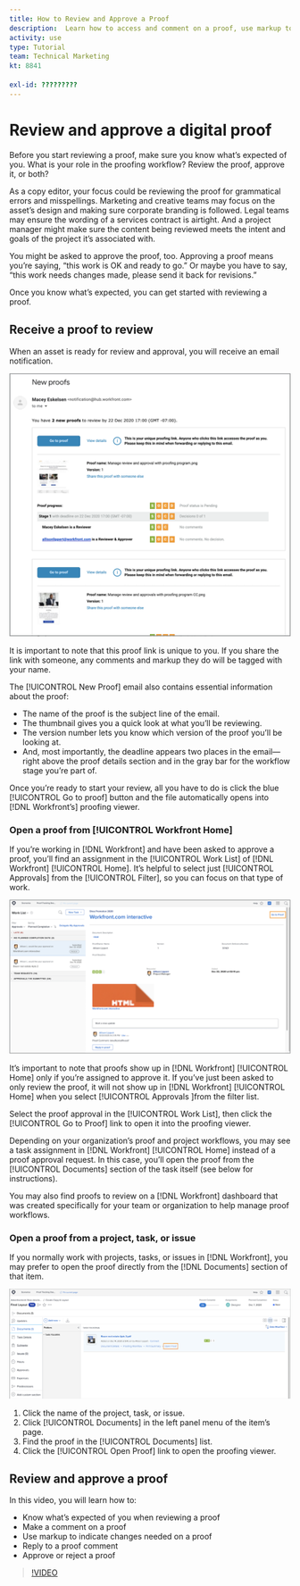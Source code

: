 ```yaml
---
title: How to Review and Approve a Proof
description:  Learn how to access and comment on a proof, use markup to indicate necessary changes, reply to proof comments, and make a decision on a proof in [!DNL Workfront].
activity: use
type: Tutorial
team: Technical Marketing
kt: 8841

exl-id: ?????????
---
```


# Review and approve a digital proof

Before you start reviewing a proof, make sure you know what’s expected of you. What is your role in the proofing workflow? Review the proof, approve it, or both?

As a copy editor, your focus could be reviewing the proof for grammatical errors and misspellings. Marketing and creative teams may focus on the asset’s design and making sure corporate branding is followed. Legal teams may ensure the wording of a services contract is airtight. And a project manager might make sure the content being reviewed meets the intent and goals of the project it’s associated with.

You might be asked to approve the proof, too. Approving a proof means you’re saying, “this work is OK and ready to go.” Or maybe you have to say, “this work needs changes made, please send it back for revisions.”

Once you know what’s expected, you can get started with reviewing a proof.

## Receive a proof to review

When an asset is ready for review and approval, you will receive an email notification.

![An image of a new proof email requesting the review and approval of two proofs in [!DNL Adobe Workfront].](assets/new-proof-emails.png)

It is important to note that this proof link is unique to you. If you share the link with someone, any comments and markup they do will be tagged with your name.

The [!UICONTROL New Proof] email also contains essential information about the proof:

* The name of the proof is the subject line of the email.
* The thumbnail gives you a quick look at what you’ll be reviewing.
* The version number lets you know which version of the proof you’ll be looking at.
* And, most importantly, the deadline appears two places in the email—right above the proof details section and in the gray bar for the workflow stage you’re part of.

Once you’re ready to start your review, all you have to do is click the blue [!UICONTROL Go to proof] button and the file automatically opens into [!DNL Workfront’s] proofing viewer.

### Open a proof from [!UICONTROL Workfront Home]

If you’re working in [!DNL Workfront] and have been asked to approve a proof, you’ll find an assignment in the [!UICONTROL Work List] of [!DNL Workfront] [!UICONTROL Home]. It’s helpful to select just [!UICONTROL Approvals] from the [!UICONTROL Filter], so you can focus on that type of work.

![An image of [!DNL Workfront] [!UICONTROL Home] with the [!UICONTROL Approvals] filter activated and a proof selected from the list.](assets/open-proof-from-home.png)

It’s important to note that proofs show up in [!DNL Workfront] [!UICONTROL Home] only if you’re assigned to approve it. If you’ve just been asked to only review the proof, it will not show up in [!DNL Workfront] [!UICONTROL Home] when you select [!UICONTROL Approvals ]from the filter list.

Select the proof approval in the [!UICONTROL Work List], then click the [!UICONTROL Go to Proof] link to open it into the proofing viewer.

Depending on your organization’s proof and project workflows, you may see a task assignment in [!DNL Workfront] [!UICONTROL Home] instead of a proof approval request. In this case, you’ll open the proof from the [!UICONTROL Documents] section of the task itself (see below for instructions).

You may also find proofs to review on a [!DNL Workfront] dashboard that was created specifically for your team or organization to help manage proof workflows.

### Open a proof from a project, task, or issue

If you normally work with projects, tasks, or issues in [!DNL Workfront], you may prefer to open the proof directly from the [!DNL Documents] section of that item.

![An image of the [!UICONTROL Documents] section found in an [!DNL Adobe Workfront] task with the [!UICONTROL Open Proof ]link highlighted.](assets/open-proof-from-documents.png)

1. Click the name of the project, task, or issue.
2. Click [!UICONTROL Documents] in the left panel menu of the item’s page.
3. Find the proof in the [!UICONTROL Documents] list.
4. Click the [!UICONTROL Open Proof] link to open the proofing viewer.

## Review and approve a proof

In this video, you will learn how to:

* Know what’s expected of you when reviewing a proof
* Make a comment on a proof
* Use markup to indicate changes needed on a proof
* Reply to a proof comment
* Approve or reject a proof

>[!VIDEO](https://video.tv.adobe.com/v/335141/?quality=12)

<!--
#### Learn more
* Create and manage proof comments
* Make decisions on a proof
* Review a static proof
* Tag users to share a proof
* Notifications for proof comments and decisions
-->

<!--
#### Guides
* Reviewing proofs in [!DNL Workfront]
* -->
